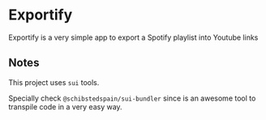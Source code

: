 # Exportify

Exportify is a very simple app to export a Spotify playlist into Youtube links

## Notes

This project uses `sui` tools.

Specially check `@schibstedspain/sui-bundler` since is an awesome tool to transpile  code in a very easy way.
